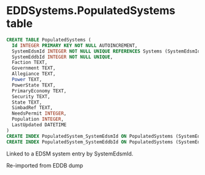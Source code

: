 # EDDSystems.PopulatedSystems table

```sql
CREATE TABLE PopulatedSystems (
  Id INTEGER PRIMARY KEY NOT NULL AUTOINCREMENT,
  SystemEdsmId INTEGER NOT NULL UNIQUE REFERENCES Systems (SystemEdsmId),
  SystemEddbId INTEGER NOT NULL UNIQUE,
  Faction TEXT,
  Government TEXT,
  Allegiance TEXT,
  Power TEXT,
  PowerState TEXT,
  PrimaryEconomy TEXT,
  Security TEXT,
  State TEXT,
  SimbadRef TEXT,
  NeedsPermit INTEGER,
  Population INTEGER,
  LastUpdated DATETIME
)
CREATE INDEX PopulatedSystem_SystemEdsmId ON PopulatedSystems (SystemEdsmId)
CREATE INDEX PopulatedSystem_SystemEddbId ON PopulatedSystems (SystemEddbId)
```

Linked to a EDSM system entry by SystemEdsmId.

Re-imported from EDDB dump
